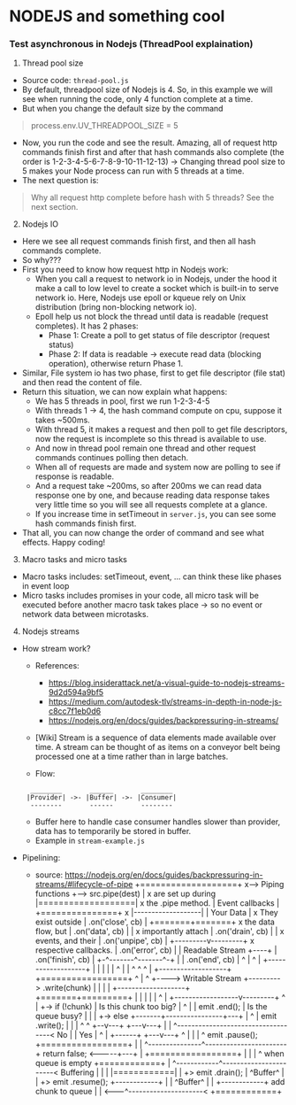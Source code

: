 # NODEJS and something cool

### Test asynchronous in Nodejs (ThreadPool explaination)
1. Thread pool size
- Source code: `thread-pool.js`
- By default, threadpool size of Nodejs is 4. So, in this example we will see when running the code, only 4 function complete at a time.
- But when you change the default size by the command
> process.env.UV_THREADPOOL_SIZE = 5
- Now, you run the code and see the result. Amazing, all of request http commands finish first and after that hash commands also complete (the order is 1-2-3-4-5-6-7-8-9-10-11-12-13)
-> Changing thread pool size to 5 makes your Node process can run with 5 threads at a time.
- The next question is:
> Why all request http complete before hash with 5 threads? See the next section.

2. Nodejs IO
- Here we see all request commands finish first, and then all hash commands complete.
- So why???
- First you need to know how request http in Nodejs work:
    - When you call a request to network io in Nodejs, under the hood it make a call to low level to create a socket which is built-in to serve network io. Here, Nodejs use epoll or kqueue rely on Unix distribution (bring non-blocking network io).
    - Epoll help us not block the thread until data is readable (request completes). It has 2 phases:
        - Phase 1: Create a poll to get status of file descriptor (request status)
        - Phase 2: If data is readable -> execute read data (blocking operation), otherwise return Phase 1.
- Similar, File system io has two phase, first to get file descriptor (file stat) and then read the content of file.
- Return this situation, we can now explain what happens:
    - We has 5 threads in pool, first we run 1-2-3-4-5
    - With threads 1 -> 4, the hash command compute on cpu, suppose it takes ~500ms.
    - With thread 5, it makes a request and then poll to get file descriptors, now the request is incomplete so this thread is available to use.
    - And now in thread pool remain one thread and other request commands continues polling then detach.
    - When all of requests are made and system now are polling to see if response is readable.
    - And a request take ~200ms, so after 200ms we can read data response one by one, and because reading data response takes very little time so you will see all requests complete at a glance.
    - If you increase time in setTimeout in `server.js`, you can see some hash commands finish first.
- That all, you can now change the order of command and see what effects. Happy coding!

3. Macro tasks and micro tasks
- Macro tasks includes: setTimeout, event, ... can think these like phases in event loop
- Micro tasks includes promises in your code, all micro task will be executed before another macro task takes place
-> so no event or network data between microtasks.

4. Nodejs streams
- How stream work?
    - References:
        - https://blog.insiderattack.net/a-visual-guide-to-nodejs-streams-9d2d594a9bf5
        - https://medium.com/autodesk-tlv/streams-in-depth-in-node-js-c8cc7f1eb0d6
        - https://nodejs.org/en/docs/guides/backpressuring-in-streams/
    - [Wiki] Stream is a sequence of data elements made available over time. A stream can be thought of as items on a conveyor belt being processed one at a time rather than in large batches.

    - Flow:

    ```
      ________       ______       ________
     |Provider| ->- |Buffer| ->- |Consumer|
      --------       ------       --------
    ```
    - Buffer here to handle case consumer handles slower than provider, data has to temporarily be stored in buffer.
    - Example in `stream-example.js`

- Pipelining:
    - source: https://nodejs.org/en/docs/guides/backpressuring-in-streams/#lifecycle-of-pipe
                                                     +===================+
                         x-->  Piping functions   +-->   src.pipe(dest)  |
                         x     are set up during     |===================|
                         x     the .pipe method.     |  Event callbacks  |
  +===============+      x                           |-------------------|
  |   Your Data   |      x     They exist outside    | .on('close', cb)  |
  +=======+=======+      x     the data flow, but    | .on('data', cb)   |
          |              x     importantly attach    | .on('drain', cb)  |
          |              x     events, and their     | .on('unpipe', cb) |
+---------v---------+    x     respective callbacks. | .on('error', cb)  |
|  Readable Stream  +----+                           | .on('finish', cb) |
+-^-------^-------^-+    |                           | .on('end', cb)    |
  ^       |       ^      |                           +-------------------+
  |       |       |      |
  |       ^       |      |
  ^       ^       ^      |    +-------------------+         +=================+
  ^       |       ^      +---->  Writable Stream  +--------->  .write(chunk)  |
  |       |       |           +-------------------+         +=======+=========+
  |       |       |                                                 |
  |       ^       |                              +------------------v---------+
  ^       |       +-> if (!chunk)                |    Is this chunk too big?  |
  ^       |       |     emit .end();             |    Is the queue busy?      |
  |       |       +-> else                       +-------+----------------+---+
  |       ^       |     emit .write();                   |                |
  |       ^       ^                                   +--v---+        +---v---+
  |       |       ^-----------------------------------<  No  |        |  Yes  |
  ^       |                                           +------+        +---v---+
  ^       |                                                               |
  |       ^               emit .pause();          +=================+     |
  |       ^---------------^-----------------------+  return false;  <-----+---+
  |                                               +=================+         |
  |                                                                           |
  ^            when queue is empty     +============+                         |
  ^------------^-----------------------<  Buffering |                         |
               |                       |============|                         |
               +> emit .drain();       |  ^Buffer^  |                         |
               +> emit .resume();      +------------+                         |
                                       |  ^Buffer^  |                         |
                                       +------------+   add chunk to queue    |
                                       |            <---^---------------------<
                                       +============+